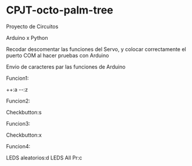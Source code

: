 # CPJT-octo-palm-tree

Proyecto de Circuitos

Arduino x Python

Recodar descomentar las funciones del Servo, y colocar correctamente el puerto COM al hacer pruebas con Arduino

Envio de caracteres par las funciones de Arduino

Funcion1:

++:a
--:z

Funcion2:

Checkbutton:s

Funcion3:

Checkbutton:x

Funcion4:

LEDS aleatorios:d
LEDS All Pr:c
